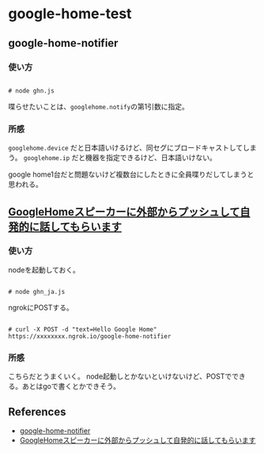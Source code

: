 # google-home-test

## google-home-notifier

### 使い方

```

# node ghn.js

```

喋らせたいことは、`googlehome.notify`の第1引数に指定。


### 所感

`googlehome.device` だと日本語いけるけど、同セグにブロードキャストしてしまう。   `googlehome.ip` だと機器を指定できるけど、日本語いけない。


google home1台だと問題ないけど複数台にしたときに全員喋りだしてしまうと思われる。


## [GoogleHomeスピーカーに外部からプッシュして自発的に話してもらいます](https://qiita.com/azipinsyan/items/db4606aaa51426ac8dac)


### 使い方

nodeを起動しておく。

```

# node ghn_ja.js

```

ngrokにPOSTする。

```

# curl -X POST -d "text=Hello Google Home" https://xxxxxxxx.ngrok.io/google-home-notifier

```

### 所感

こちらだとうまくいく。
node起動しとかないといけないけど、POSTでできる。あとはgoで書くとかできそう。

## References
* [google-home-notifier](https://github.com/noelportugal/google-home-notifier)
* [GoogleHomeスピーカーに外部からプッシュして自発的に話してもらいます](https://qiita.com/azipinsyan/items/db4606aaa51426ac8dac)